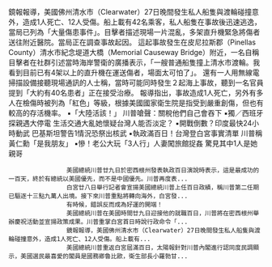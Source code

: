 鏡報報導，美國佛州清水市（Clearwater）27日晚間發生私人船隻與渡輪碰撞意外，造成1人死亡、12人受傷。船上載有42名乘客，私人船隻在事故後迅速逃逸，當局已列為「大量傷患事件」。目擊者描述現場一片混亂，多架直升機緊急將傷者送往附近醫院。當局正在調查事故起因。
這起事故發生在皮尼拉斯郡（Pinellas County）清水市紀念堤道大橋（Memorial Causeway Bridge）附近，一名自稱目擊者在社群引述當時海岸警衛的廣播表示，「一艘普通船隻撞上清水市渡輪。我看到目前已有4架以上的直升機在運送傷者，場面太可怕了」。
還有一人用無線電掃描設備接聽現場通訊的人士稱，當時可能同時發生２起海上事故，聽到一名官員提到「大約有40名患者」正在接受治療。
報導指出，事故造成1人死亡，另外有多人在檢傷時被列為「紅色」等級，根據美國國家衛生院是指受到嚴重創傷，但也有較高的存活機率。
 ▪「大陸活該！」 川普嗆聲：關稅他們自己會吞下
 ▪獨／西班牙探親遇大停電 生活交通大亂她懷疑台灣人能否淡定？
 ▪開戰倒數？印度最快24小時動武 巴基斯坦警告1情況恐祭出核武
 ▪執政滿百日！台灣登白宮事實清單 川普稱黃仁勳「是我朋友」
 ▪慘！老公大玩「3人行」人妻闖旅館捉姦 驚見其中1人是她親哥

                    美國總統川普廿九日於密西根州發表執政百日演說時表示，這是最成功的一百天，終於有總統以美國優先，而不是中國優先。川普再度表...                  
                    白宮廿八日舉行記者會宣揚美國總統川普上任百日政績，稱川普第二任期已驅逐十三點九萬人出境。接下來川普重點將轉向海外，白宮發...                  
                    有時候，錯誤反而成為好運的開端！                  
                    美國總統川普在美國時間廿九日迎接他的就職百日，川普將在密西根州舉辦慶祝活動並宣揚政策成果。川普重掌白宮首日時說行政命令「...                  
                    鏡報報導，美國佛州清水市（Clearwater）27日晚間發生私人船隻與渡輪碰撞意外，造成1人死亡、12人受傷。船上載有...                  
                    美國總統川普重返白宮屆滿百日，太陽報針對川普內閣進行認同度民調顯示，美國選民最喜愛的閣員是國務卿魯比歐，衛生部長小羅勃甘...                  